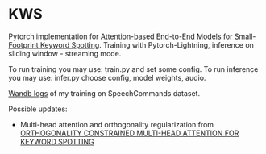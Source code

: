 # KWS
Pytorch implementation for [Attention-based End-to-End Models for Small-Footprint Keyword Spotting](https://arxiv.org/abs/1803.10916).
Training with Pytorch-Lightning, inference on sliding window - streaming mode.

To run training you may use: train.py and set some config.
To run inference you may use: infer.py choose config, model weights, audio.

[Wandb logs](https://wandb.ai/oleges/kws-attention) of my training on SpeechCommands dataset.

Possible updates:
- Multi-head attention and orthogonality regularization from [ORTHOGONALITY CONSTRAINED MULTI-HEAD ATTENTION
FOR KEYWORD SPOTTING](https://arxiv.org/pdf/1910.04500.pdf)
